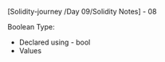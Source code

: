 
[Solidity-journey /Day 09/Solidity Notes] - 08


Boolean Type:

- Declared using -  bool 
- Values 
